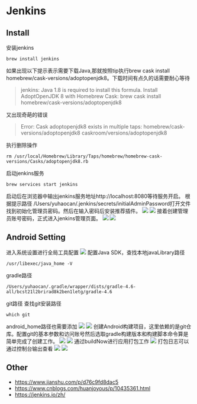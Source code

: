 # Jenkins
## Install
安装jenkins
```
brew install jenkins 
```
如果出现以下提示表示需要下载Java,那就按照tip执行brew cask install homebrew/cask-versions/adoptopenjdk8。下载时间有点久的话需要耐心等待
>jenkins: Java 1.8 is required to install this formula.
Install AdoptOpenJDK 8 with Homebrew Cask:
  brew cask install homebrew/cask-versions/adoptopenjdk8

又出现奇葩的错误

>Error: Cask adoptopenjdk8 exists in multiple taps:
  homebrew/cask-versions/adoptopenjdk8
  caskroom/versions/adoptopenjdk8

执行删除操作
```
rm /usr/local/Homebrew/Library/Taps/homebrew/homebrew-cask-versions/Casks/adoptopenjdk8.rb

```
启动jenkins服务
```
brew services start jenkins 
```
启动后在浏览器中输出jenkins服务地址http://localhost:8080等待服务开启。
根据提示路径
/Users/yuhaocan/.jenkins/secrets/initialAdminPassword打开文件找到初始化管理员密码。然后在输入密码后安装推荐插件。
![](./art/jenkins2.png)
![](./art/jenkins1.png)
接着创建管理员账号密码，正式进入jenkins管理页面。
![](./art/jenkins3.png)
![](./art/jenkins4.png)

## Android Setting
进入系统设置进行全局工具配置
![](./art/jenkins5.png)
配置Java SDK，查找本地javaLibrary路径
```
/usr/libexec/java_home -V
```
gradle路径
```
/Users/yuhaocan/.gradle/wrapper/dists/gradle-4.6-all/bcst21l2brirad8k2ben1letg/gradle-4.6
```
git路径
查找git安装路径
```
which git
```
android_home路径也需要添加
![](./art/jenkins6.png)
![](./art/jenkins7.png)
创建Android构建项目，这里依赖的是git仓库。配置git的基本参数和访问账号然后选取gradle构建版本和构建脚本命令算是简单完成了创建工作。
![](./art/jenkins8.png)
![](./art/jenkins9.png)
通过buildNow进行应用打包工作
![](./art/jenkins10.png)
打包日志可以通过控制台输出查看
![](./art/jenkins11.png)
![](./art/jenkins12.png)
## Other
* https://www.jianshu.com/p/d76c9fd8dac5
* https://www.cnblogs.com/huanjoyous/p/10435361.html
* https://jenkins.io/zh/